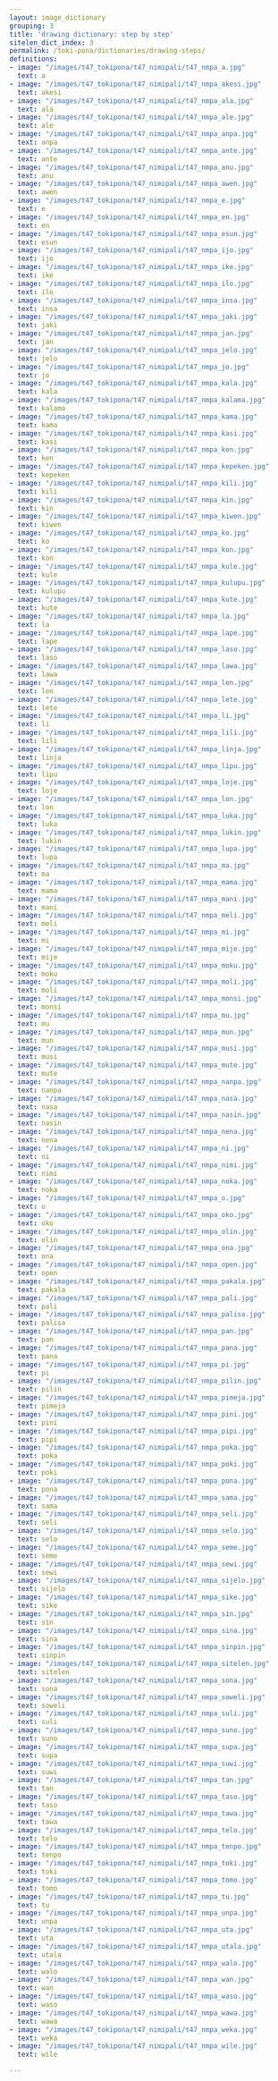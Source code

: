 ```yaml
---
layout: image_dictionary
grouping: 3
title: 'drawing dictionary: step by step'
sitelen_dict_index: 3
permalink: /toki-pona/dictionaries/drawing-steps/
definitions:
- image: "/images/t47_tokipona/t47_nimipali/t47_nmpa_a.jpg"
  text: a
- image: "/images/t47_tokipona/t47_nimipali/t47_nmpa_akesi.jpg"
  text: akesi
- image: "/images/t47_tokipona/t47_nimipali/t47_nmpa_ala.jpg"
  text: ala
- image: "/images/t47_tokipona/t47_nimipali/t47_nmpa_ale.jpg"
  text: ale
- image: "/images/t47_tokipona/t47_nimipali/t47_nmpa_anpa.jpg"
  text: anpa
- image: "/images/t47_tokipona/t47_nimipali/t47_nmpa_ante.jpg"
  text: ante
- image: "/images/t47_tokipona/t47_nimipali/t47_nmpa_anu.jpg"
  text: anu
- image: "/images/t47_tokipona/t47_nimipali/t47_nmpa_awen.jpg"
  text: awen
- image: "/images/t47_tokipona/t47_nimipali/t47_nmpa_e.jpg"
  text: e
- image: "/images/t47_tokipona/t47_nimipali/t47_nmpa_en.jpg"
  text: en
- image: "/images/t47_tokipona/t47_nimipali/t47_nmpa_esun.jpg"
  text: esun
- image: "/images/t47_tokipona/t47_nimipali/t47_nmpa_ijo.jpg"
  text: ijo
- image: "/images/t47_tokipona/t47_nimipali/t47_nmpa_ike.jpg"
  text: ike
- image: "/images/t47_tokipona/t47_nimipali/t47_nmpa_ilo.jpg"
  text: ilo
- image: "/images/t47_tokipona/t47_nimipali/t47_nmpa_insa.jpg"
  text: insa
- image: "/images/t47_tokipona/t47_nimipali/t47_nmpa_jaki.jpg"
  text: jaki
- image: "/images/t47_tokipona/t47_nimipali/t47_nmpa_jan.jpg"
  text: jan
- image: "/images/t47_tokipona/t47_nimipali/t47_nmpa_jelo.jpg"
  text: jelo
- image: "/images/t47_tokipona/t47_nimipali/t47_nmpa_jo.jpg"
  text: jo
- image: "/images/t47_tokipona/t47_nimipali/t47_nmpa_kala.jpg"
  text: kala
- image: "/images/t47_tokipona/t47_nimipali/t47_nmpa_kalama.jpg"
  text: kalama
- image: "/images/t47_tokipona/t47_nimipali/t47_nmpa_kama.jpg"
  text: kama
- image: "/images/t47_tokipona/t47_nimipali/t47_nmpa_kasi.jpg"
  text: kasi
- image: "/images/t47_tokipona/t47_nimipali/t47_nmpa_ken.jpg"
  text: ken
- image: "/images/t47_tokipona/t47_nimipali/t47_nmpa_kepeken.jpg"
  text: kepeken
- image: "/images/t47_tokipona/t47_nimipali/t47_nmpa_kili.jpg"
  text: kili
- image: "/images/t47_tokipona/t47_nimipali/t47_nmpa_kin.jpg"
  text: kin
- image: "/images/t47_tokipona/t47_nimipali/t47_nmpa_kiwen.jpg"
  text: kiwen
- image: "/images/t47_tokipona/t47_nimipali/t47_nmpa_ko.jpg"
  text: ko
- image: "/images/t47_tokipona/t47_nimipali/t47_nmpa_kon.jpg"
  text: kon
- image: "/images/t47_tokipona/t47_nimipali/t47_nmpa_kule.jpg"
  text: kule
- image: "/images/t47_tokipona/t47_nimipali/t47_nmpa_kulupu.jpg"
  text: kulupu
- image: "/images/t47_tokipona/t47_nimipali/t47_nmpa_kute.jpg"
  text: kute
- image: "/images/t47_tokipona/t47_nimipali/t47_nmpa_la.jpg"
  text: la
- image: "/images/t47_tokipona/t47_nimipali/t47_nmpa_lape.jpg"
  text: lape
- image: "/images/t47_tokipona/t47_nimipali/t47_nmpa_laso.jpg"
  text: laso
- image: "/images/t47_tokipona/t47_nimipali/t47_nmpa_lawa.jpg"
  text: lawa
- image: "/images/t47_tokipona/t47_nimipali/t47_nmpa_len.jpg"
  text: len
- image: "/images/t47_tokipona/t47_nimipali/t47_nmpa_lete.jpg"
  text: lete
- image: "/images/t47_tokipona/t47_nimipali/t47_nmpa_li.jpg"
  text: li
- image: "/images/t47_tokipona/t47_nimipali/t47_nmpa_lili.jpg"
  text: lili
- image: "/images/t47_tokipona/t47_nimipali/t47_nmpa_linja.jpg"
  text: linja
- image: "/images/t47_tokipona/t47_nimipali/t47_nmpa_lipu.jpg"
  text: lipu
- image: "/images/t47_tokipona/t47_nimipali/t47_nmpa_loje.jpg"
  text: loje
- image: "/images/t47_tokipona/t47_nimipali/t47_nmpa_lon.jpg"
  text: lon
- image: "/images/t47_tokipona/t47_nimipali/t47_nmpa_luka.jpg"
  text: luka
- image: "/images/t47_tokipona/t47_nimipali/t47_nmpa_lukin.jpg"
  text: lukin
- image: "/images/t47_tokipona/t47_nimipali/t47_nmpa_lupa.jpg"
  text: lupa
- image: "/images/t47_tokipona/t47_nimipali/t47_nmpa_ma.jpg"
  text: ma
- image: "/images/t47_tokipona/t47_nimipali/t47_nmpa_mama.jpg"
  text: mama
- image: "/images/t47_tokipona/t47_nimipali/t47_nmpa_mani.jpg"
  text: mani
- image: "/images/t47_tokipona/t47_nimipali/t47_nmpa_meli.jpg"
  text: meli
- image: "/images/t47_tokipona/t47_nimipali/t47_nmpa_mi.jpg"
  text: mi
- image: "/images/t47_tokipona/t47_nimipali/t47_nmpa_mije.jpg"
  text: mije
- image: "/images/t47_tokipona/t47_nimipali/t47_nmpa_moku.jpg"
  text: moku
- image: "/images/t47_tokipona/t47_nimipali/t47_nmpa_moli.jpg"
  text: moli
- image: "/images/t47_tokipona/t47_nimipali/t47_nmpa_monsi.jpg"
  text: monsi
- image: "/images/t47_tokipona/t47_nimipali/t47_nmpa_mu.jpg"
  text: mu
- image: "/images/t47_tokipona/t47_nimipali/t47_nmpa_mun.jpg"
  text: mun
- image: "/images/t47_tokipona/t47_nimipali/t47_nmpa_musi.jpg"
  text: musi
- image: "/images/t47_tokipona/t47_nimipali/t47_nmpa_mute.jpg"
  text: mute
- image: "/images/t47_tokipona/t47_nimipali/t47_nmpa_nanpa.jpg"
  text: nanpa
- image: "/images/t47_tokipona/t47_nimipali/t47_nmpa_nasa.jpg"
  text: nasa
- image: "/images/t47_tokipona/t47_nimipali/t47_nmpa_nasin.jpg"
  text: nasin
- image: "/images/t47_tokipona/t47_nimipali/t47_nmpa_nena.jpg"
  text: nena
- image: "/images/t47_tokipona/t47_nimipali/t47_nmpa_ni.jpg"
  text: ni
- image: "/images/t47_tokipona/t47_nimipali/t47_nmpa_nimi.jpg"
  text: nimi
- image: "/images/t47_tokipona/t47_nimipali/t47_nmpa_noka.jpg"
  text: noka
- image: "/images/t47_tokipona/t47_nimipali/t47_nmpa_o.jpg"
  text: o
- image: "/images/t47_tokipona/t47_nimipali/t47_nmpa_oko.jpg"
  text: oko
- image: "/images/t47_tokipona/t47_nimipali/t47_nmpa_olin.jpg"
  text: olin
- image: "/images/t47_tokipona/t47_nimipali/t47_nmpa_ona.jpg"
  text: ona
- image: "/images/t47_tokipona/t47_nimipali/t47_nmpa_open.jpg"
  text: open
- image: "/images/t47_tokipona/t47_nimipali/t47_nmpa_pakala.jpg"
  text: pakala
- image: "/images/t47_tokipona/t47_nimipali/t47_nmpa_pali.jpg"
  text: pali
- image: "/images/t47_tokipona/t47_nimipali/t47_nmpa_palisa.jpg"
  text: palisa
- image: "/images/t47_tokipona/t47_nimipali/t47_nmpa_pan.jpg"
  text: pan
- image: "/images/t47_tokipona/t47_nimipali/t47_nmpa_pana.jpg"
  text: pana
- image: "/images/t47_tokipona/t47_nimipali/t47_nmpa_pi.jpg"
  text: pi
- image: "/images/t47_tokipona/t47_nimipali/t47_nmpa_pilin.jpg"
  text: pilin
- image: "/images/t47_tokipona/t47_nimipali/t47_nmpa_pimeja.jpg"
  text: pimeja
- image: "/images/t47_tokipona/t47_nimipali/t47_nmpa_pini.jpg"
  text: pini
- image: "/images/t47_tokipona/t47_nimipali/t47_nmpa_pipi.jpg"
  text: pipi
- image: "/images/t47_tokipona/t47_nimipali/t47_nmpa_poka.jpg"
  text: poka
- image: "/images/t47_tokipona/t47_nimipali/t47_nmpa_poki.jpg"
  text: poki
- image: "/images/t47_tokipona/t47_nimipali/t47_nmpa_pona.jpg"
  text: pona
- image: "/images/t47_tokipona/t47_nimipali/t47_nmpa_sama.jpg"
  text: sama
- image: "/images/t47_tokipona/t47_nimipali/t47_nmpa_seli.jpg"
  text: seli
- image: "/images/t47_tokipona/t47_nimipali/t47_nmpa_selo.jpg"
  text: selo
- image: "/images/t47_tokipona/t47_nimipali/t47_nmpa_seme.jpg"
  text: seme
- image: "/images/t47_tokipona/t47_nimipali/t47_nmpa_sewi.jpg"
  text: sewi
- image: "/images/t47_tokipona/t47_nimipali/t47_nmpa_sijelo.jpg"
  text: sijelo
- image: "/images/t47_tokipona/t47_nimipali/t47_nmpa_sike.jpg"
  text: sike
- image: "/images/t47_tokipona/t47_nimipali/t47_nmpa_sin.jpg"
  text: sin
- image: "/images/t47_tokipona/t47_nimipali/t47_nmpa_sina.jpg"
  text: sina
- image: "/images/t47_tokipona/t47_nimipali/t47_nmpa_sinpin.jpg"
  text: sinpin
- image: "/images/t47_tokipona/t47_nimipali/t47_nmpa_sitelen.jpg"
  text: sitelen
- image: "/images/t47_tokipona/t47_nimipali/t47_nmpa_sona.jpg"
  text: sona
- image: "/images/t47_tokipona/t47_nimipali/t47_nmpa_soweli.jpg"
  text: soweli
- image: "/images/t47_tokipona/t47_nimipali/t47_nmpa_suli.jpg"
  text: suli
- image: "/images/t47_tokipona/t47_nimipali/t47_nmpa_suno.jpg"
  text: suno
- image: "/images/t47_tokipona/t47_nimipali/t47_nmpa_supa.jpg"
  text: supa
- image: "/images/t47_tokipona/t47_nimipali/t47_nmpa_suwi.jpg"
  text: suwi
- image: "/images/t47_tokipona/t47_nimipali/t47_nmpa_tan.jpg"
  text: tan
- image: "/images/t47_tokipona/t47_nimipali/t47_nmpa_taso.jpg"
  text: taso
- image: "/images/t47_tokipona/t47_nimipali/t47_nmpa_tawa.jpg"
  text: tawa
- image: "/images/t47_tokipona/t47_nimipali/t47_nmpa_telo.jpg"
  text: telo
- image: "/images/t47_tokipona/t47_nimipali/t47_nmpa_tenpo.jpg"
  text: tenpo
- image: "/images/t47_tokipona/t47_nimipali/t47_nmpa_toki.jpg"
  text: toki
- image: "/images/t47_tokipona/t47_nimipali/t47_nmpa_tomo.jpg"
  text: tomo
- image: "/images/t47_tokipona/t47_nimipali/t47_nmpa_tu.jpg"
  text: tu
- image: "/images/t47_tokipona/t47_nimipali/t47_nmpa_unpa.jpg"
  text: unpa
- image: "/images/t47_tokipona/t47_nimipali/t47_nmpa_uta.jpg"
  text: uta
- image: "/images/t47_tokipona/t47_nimipali/t47_nmpa_utala.jpg"
  text: utala
- image: "/images/t47_tokipona/t47_nimipali/t47_nmpa_walo.jpg"
  text: walo
- image: "/images/t47_tokipona/t47_nimipali/t47_nmpa_wan.jpg"
  text: wan
- image: "/images/t47_tokipona/t47_nimipali/t47_nmpa_waso.jpg"
  text: waso
- image: "/images/t47_tokipona/t47_nimipali/t47_nmpa_wawa.jpg"
  text: wawa
- image: "/images/t47_tokipona/t47_nimipali/t47_nmpa_weka.jpg"
  text: weka
- image: "/images/t47_tokipona/t47_nimipali/t47_nmpa_wile.jpg"
  text: wile

---
```

